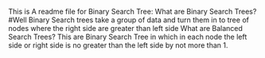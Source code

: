 This is A readme file for Binary Search Tree:
What are Binary Search Trees?
#Well Binary Search trees take a group of data and turn them in to tree of nodes where the right side are greater than left side 
What are Balanced Search Trees?
This are Binary Search Tree in which in each node the left side or right side is no greater than the left side by not more than 1.
